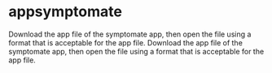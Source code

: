 # appsymptomate
Download the app file of the symptomate app, then open the file using a format that is acceptable for the app file. 
Download the app file of the symptomate app, then open the file using a format that is acceptable for the app file. 
